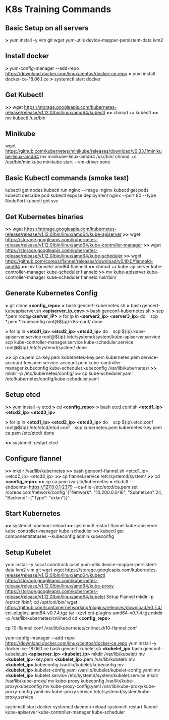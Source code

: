 ﻿
# K8s Training Commands

## Basic Setup on all servers
**&gt;** yum install -y vim git wget yum-utils device-mapper-persistent-data lvm2

## Install docker
**&gt;** yum-config-manager --add-repo https://download.docker.com/linux/centos/docker-ce.repo
**&gt;** yum install docker-ce-18.06.1.ce
**&gt;** systemctl start docker

## Get Kubectl
**&gt;&gt;** wget https://storage.googleapis.com/kubernetes-release/release/v1.12.0/bin/linux/amd64/kubectl
**&gt;&gt;** chmod +x kubectl
**&gt;&gt;** mv kubectl /usr/bin

## Minikube
wget https://github.com/kubernetes/minikube/releases/download/v0.33.1/minikube-linux-amd64
mv minikube-linux-amd64 /usr/bin/
chmod +x /usr/bin/minikube
minikube start --vm-driver none

## Basic Kubectl commands (smoke test)
kubectl get nodes
kubectl run nginx --image=nginx
kubectl get pods
kubectl describe pod <pod>
kubectl expose deployment nginx --port 80 --type NodePort
kubectl get svc

## Get Kubernetes binaries
**&gt;&gt;** wget https://storage.googleapis.com/kubernetes-release/release/v1.12.0/bin/linux/amd64/kube-apiserver 
**&gt;&gt;** wget https://storage.googleapis.com/kubernetes-release/release/v1.12.0/bin/linux/amd64/kube-controller-manager
**&gt;&gt;** wget https://storage.googleapis.com/kubernetes-release/release/v1.12.0/bin/linux/amd64/kube-scheduler
**&gt;&gt;** wget https://github.com/coreos/flannel/releases/download/v0.10.0/flanneld-amd64
**&gt;&gt;** mv flanneld-amd64 flanneld
**&gt;&gt;** chmod +x kube-apiserver kube-controller-manager kube-scheduler flanneld
**&gt;&gt;** mv kube-apiserver kube-controller-manager kube-scheduler flanneld /usr/bin/

## Generate Kubernetes Config
**&gt;** git clone **<config_repo>**
**&gt;** bash gencert-kubernetes.sh 
**&gt;** bash gencert-kubeapiserver.sh **<apiserver_ip_csv>**
**&gt;** bash genconf-kubernetes.sh
**&gt;** scp *.pem root@**<server_IP>**
**&gt;** for ip in **<server2_ip> <server3_ip>**
do
 &nbsp;&nbsp;  scp *.pem *.kubeconfig root@\${ip}:k8s-conf/
done

**&gt;** for ip in **<etcd1_ip>  <etcd2_ip> <etcd3_ip>**
do
 &nbsp;&nbsp; scp \${ip}.kube-apiserver.service root@\${ip}:/etc/systemd/system/kube-apiserver.service
 &nbsp;&nbsp;    scp kube-controller-manager.service kube-scheduler.service root@\${ip}:/etc/systemd/system/
done

**&gt;&gt;** cp ca.pem ca-key.pem kubernetes-key.pem kubernetes.pem service-account-key.pem service-account.pem kube-controller-manager.kubeconfig kube-scheduler.kubeconfig /var/lib/kubernetes/
**&gt;&gt;** mkdir -p /etc/kubernetes/config/
**&gt;&gt;** cp kube-scheduler.yaml /etc/kubernetes/config/kube-scheduler.yaml


## Setup etcd
**&gt;&gt;** yum install -y etcd
**&gt;** cd **<config_repo>**
**&gt;** bash etcd.conf.sh **<etcd1_ip>  <etcd2_ip> <etcd3_ip>**

**&gt;** for ip in **<etcd1_ip>  <etcd2_ip> <etcd3_ip>**
do 
 &nbsp;&nbsp; scp \${ip}.etcd.conf  root@\${ip}:/etc/etcd/etcd.conf
&nbsp;&nbsp;  scp kubernetes.pem kubernetes-key.pem ca.pem /etc/etcd/
done

**&gt;&gt;** systemctl restart etcd


## Configure flannel

**&gt;&gt;** mkdir /var/lib/kubernetes
**&gt;&gt;** bash genconf-flannel.sh <etcd1_ip> <etcd2_ip> <etcd3_ip>
**&gt;&gt;** cp flannel.service /etc/systemd/system/
**&gt;&gt;** cd **<config_repo>**
**&gt;&gt;** cp ca.pem /var/lib/kubernetes
**&gt;** etcdctl --endpoints=https://127.0.0.1:2379 --ca-file=/etc/etcd/ca.pem set /coreos.com/network/config '{"Network": "10.200.0.0/16", "SubnetLen":24, "Backend": {"Type": "vxlan"}}'

## Start Kubernetes
**&gt;&gt;** systemctl daemon-reload
**&gt;&gt;** systemctl restart flannel kube-apiserver kube-controller-manager kube-scheduler
**&gt;&gt;** kubectl get componentstatuses --kubeconfig admin.kubeconfig


## Setup Kubelet
yum install -y socat conntrack ipset yum-utils device-mapper-persistent-data lvm2 vim git wget
wget   https://storage.googleapis.com/kubernetes-release/release/v1.12.0/bin/linux/amd64/kubectl   https://storage.googleapis.com/kubernetes-release/release/v1.12.0/bin/linux/amd64/kube-proxy   https://storage.googleapis.com/kubernetes-release/release/v1.12.0/bin/linux/amd64/kubelet
Setup Flannel
mkdir -p /opt/cni/bin/; cd /opt/cni/bin/
wget https://github.com/containernetworking/plugins/releases/download/v0.7.4/cni-plugins-amd64-v0.7.4.tgz
tar -xzvf cni-plugins-amd64-v0.7.4.tgz
mkdir -p /var/lib/kubernetes/cni/net.d
cd **<config_repo>**

cp 10-flannel.conf /var/lib/kubernetes/cni/net.d/10-flannel.conf

yum-config-manager --add-repo https://download.docker.com/linux/centos/docker-ce.repo
yum install -y docker-ce-18.06.1.ce
bash gencert-kubelet.sh **<kubelet_ip>**
bash genconf-kubelet.sh **<apiserver_ip> <kubelet_ip>**
mkdir /var/lib/kubelet/
mv **<kubelet_ip>**-key.pem **<kubelet_ip>**.pem /var/lib/kubelet/
mv **<kubelet_ip>**.kubeconfig /var/lib/kubelet/kubeconfig
mv **<kubelet_ip>**.kubelet-config.yaml /var/lib/kubelet/kubelet-config.yaml 
mv **<kubelet_ip>**.kubelet.service /etc/systemd/system/kubelet.service
mkdir /var/lib/kube-proxy/
mv kube-proxy.kubeconfig /var/lib/kube-proxy/kubeconfig
mv kube-proxy-config.yaml /var/lib/kube-proxy/kube-proxy-config.yaml
mv kube-proxy.service /etc/systemd/system/kube-proxy.service


systemctl start docker
systemctl daemon-reload
systemctl restart flannel kube-apiserver kube-controller-manager kube-scheduler
